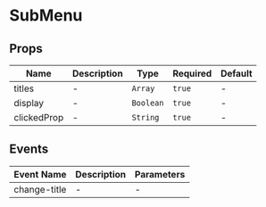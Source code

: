 # SubMenu

## Props

<!-- @vuese:SubMenu:props:start -->
|Name|Description|Type|Required|Default|
|---|---|---|---|---|
|titles|-|`Array`|`true`|-|
|display|-|`Boolean`|`true`|-|
|clickedProp|-|`String`|`true`|-|

<!-- @vuese:SubMenu:props:end -->


## Events

<!-- @vuese:SubMenu:events:start -->
|Event Name|Description|Parameters|
|---|---|---|
|change-title|-|-|

<!-- @vuese:SubMenu:events:end -->


